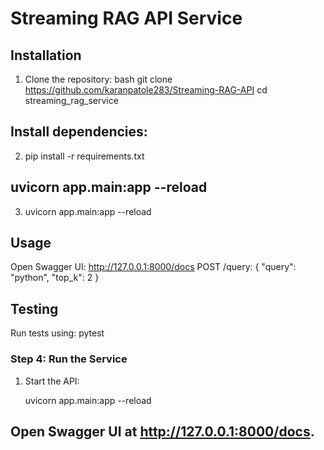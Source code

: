 # Streaming RAG API Service

## Installation
1. Clone the repository:
   bash
   git clone <https://github.com/karanpatole283/Streaming-RAG-API>
   cd streaming_rag_service
## Install dependencies:
2. pip install -r requirements.txt

## uvicorn app.main:app --reload
3. uvicorn app.main:app --reload
## Usage
Open Swagger UI: http://127.0.0.1:8000/docs
POST /query:
{
  "query": "python",
  "top_k": 2
}

## Testing
Run tests using:
pytest


### **Step 4: Run the Service**
1. Start the API:
   
   uvicorn app.main:app --reload

## Open Swagger UI at http://127.0.0.1:8000/docs.
